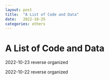 ```yaml
---
layout: post
title:  "A List of Code and Data"
date:   2022-10-25
categories: others
---
```

<h1>A List of Code and Data</h1>

<p>2022-10-23 reverse organized</p>

<p>2022-10-22 reverse organized</p>


